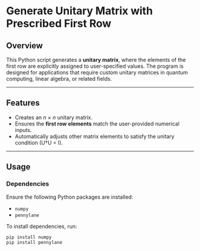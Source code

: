 # Generate Unitary Matrix with Prescribed First Row

## Overview
This Python script generates a **unitary matrix**, where the elements of the first row are explicitly assigned to user-specified values. The program is designed for applications that require custom unitary matrices in quantum computing, linear algebra, or related fields.

---

## Features
- Creates an <i>n × n</i> unitary matrix.
- Ensures the **first row elements** match the user-provided numerical inputs.
- Automatically adjusts other matrix elements to satisfy the unitary condition (U†U = I).

---

## Usage

### Dependencies
Ensure the following Python packages are installed:
- `numpy`
- `pennylane`

To install dependencies, run:
```bash
pip install numpy
pip install pennylane
